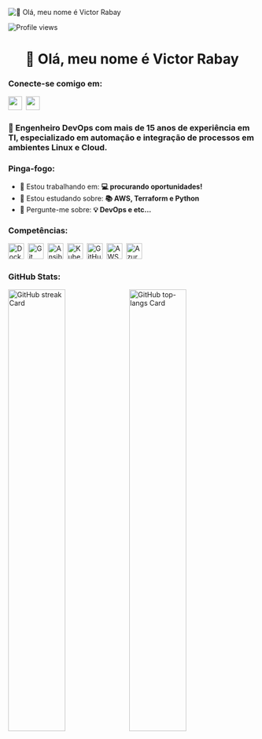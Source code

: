 ![👋 Olá, meu nome é Victor Rabay](https://media.licdn.com/dms/image/v2/C5616AQH0KLoWp7VnVA/profile-displaybackgroundimage-shrink_350_1400/profile-displaybackgroundimage-shrink_350_1400/0/1601313340283?e=1732147200&v=beta&t=j-xa2KG7TZZQfikOPGmsJZI-JqZiPAqHGcezEIIO3sY)

![Profile views](https://komarev.com/ghpvc/?username=rabay&label=Profile%20views&color=0e75b6&style=flat)

<div id="toc">
  <ul align="center" style="list-style: none">
    <summary>
      <h1>
        👋 Olá, meu nome é Victor Rabay
      </h1>
    </summary>
  </ul>
</div>

**<h3 align="left">Conecte-se comigo em:</h3>** 
<p align="left"><a href="https://github.com/rabay" target="_blank"><img src="https://img.shields.io/badge/GitHub-100000?style=flat&logo=github&logoColor=white" height="28" style="margin-right: 4px"></a> <a href="https://www.linkedin.com/in/rabay" target="_blank"><img src="https://img.shields.io/badge/LinkedIn-0077B5?style=flat&logo=linkedin&logoColor=white" height="28" style="margin-right: 4px"></a></p>

 **<h3 align="left">🚀 Engenheiro DevOps com mais de 15 anos de experiência em TI, especializado em automação e integração de processos em ambientes Linux e Cloud. </h3>**

**<h3 align="left">Pinga-fogo:</h3>**

- 💼 Estou trabalhando em: **💻 procurando oportunidades!**
- 🌱 Estou estudando sobre: **📚 AWS, Terraform e Python**
- 💬 Pergunte-me sobre: **💡 DevOps e etc...**

 **<h3 align="left">Competências:</h3>**

<p align="left"><img src="https://cdn.jsdelivr.net/gh/devicons/devicon/icons/docker/docker-original.svg" height="32" alt="Docker" style="margin-right: 4px"> <img src="https://cdn.jsdelivr.net/gh/devicons/devicon/icons/git/git-original.svg" height="32" alt="Git" style="margin-right: 4px"> <img src="https://cdn.jsdelivr.net/gh/devicons/devicon/icons/ansible/ansible-original.svg" height="32" alt="Ansible" style="margin-right: 4px"> <img src="https://cdn.jsdelivr.net/gh/devicons/devicon/icons/kubernetes/kubernetes-original.svg" height="32" alt="Kubernetes" style="margin-right: 4px"> <img src="https://cdn.jsdelivr.net/gh/devicons/devicon/icons/github/github-original.svg" height="32" alt="GitHub" style="margin-right: 4px"> <img src="https://cdn.jsdelivr.net/gh/devicons/devicon@latest/icons/amazonwebservices/amazonwebservices-original-wordmark.svg" height="32" alt="AWS" style="margin-right: 4px"> <img src="https://cdn.jsdelivr.net/gh/devicons/devicon/icons/azure/azure-original.svg" height="32" alt="Azure" style="margin-right: 4px"></p>

 **<h3 align="left">GitHub Stats:</h3>**

<p align="left">
  <img width="48%" src="https://streak-stats.demolab.com/?user=rabay&theme=react&hide_border=false&date_format=M+j%5B%2C+Y%5D&mode=daily&hide_total_contributions=false&hide_current_streak=false&hide_longest_streak=false&card_height=200" alt="GitHub streak Card" />
  <img width="48%" src="https://github-readme-stats.vercel.app/api/top-langs?username=rabay&theme=react&hide_title=false&layout=compact&langs_count=6&hide_progress=false&card_width=400" alt="GitHub top-langs Card" />
</p>
